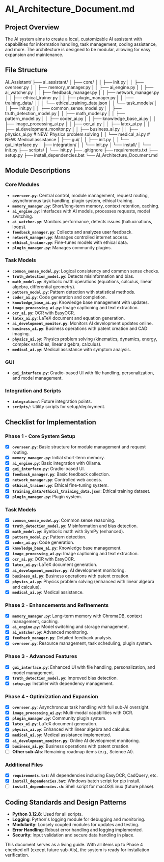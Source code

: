 # AI_Architecture_Document.md

## Project Overview
The AI system aims to create a local, customizable AI assistant with capabilities for information handling, task management, coding assistance, and more. The architecture is designed to be modular, allowing for easy expansion and maintenance.

## File Structure
AI_Assistant/
├── ai_assistant/
│   ├── core/
│   │   ├── init.py
│   │   ├── overseer.py
│   │   ├── memory_manager.py
│   │   ├── ai_engine.py
│   │   ├── ai_watcher.py
│   │   ├── feedback_manager.py
│   │   ├── network_manager.py
│   │   ├── ethical_trainer.py
│   │   ├── plugin_manager.py
│   │   ├── training_data/
│   │   │   └── ethical_training_data.json
│   │   └── task_models/
│   │       ├── init.py
│   │       ├── common_sense_model.py
│   │       ├── truth_detection_model.py
│   │       ├── math_model.py
│   │       ├── pattern_model.py
│   │       ├── coder_ai.py
│   │       ├── knowledge_base_ai.py
│   │       ├── image_processing_ai.py
│   │       ├── ocr_ai.py
│   │       ├── latex_ai.py
│   │       ├── ai_development_monitor.py
│   │       ├── business_ai.py
│   │       ├── physics_ai.py  # NEW: Physics problem solving
│   │       └── medical_ai.py  # NEW: Medical assistance
│   ├── gui/
│   │   ├── init.py
│   │   └── gui_interface.py
│   ├── integration/
│   │   └── init.py
│   └── install/
│       └── init.py
├── scripts/
│   └── init.py
├── .gitignore
├── requirements.txt
├── setup.py
├── install_dependencies.bat
└── AI_Architecture_Document.md


## Module Descriptions

### Core Modules
- **`overseer.py`**: Central control, module management, request routing, asynchronous task handling, plugin system, ethical training.
- **`memory_manager.py`**: Short/long-term memory, context retention, caching.
- **`ai_engine.py`**: Interfaces with AI models, processes requests, model switching.
- **`ai_watcher.py`**: Monitors performance, detects issues (hallucinations, loops).
- **`feedback_manager.py`**: Collects and analyzes user feedback.
- **`network_manager.py`**: Manages controlled internet access.
- **`ethical_trainer.py`**: Fine-tunes models with ethical data.
- **`plugin_manager.py`**: Manages community plugins.

### Task Models
- **`common_sense_model.py`**: Logical consistency and common sense checks.
- **`truth_detection_model.py`**: Detects misinformation and bias.
- **`math_model.py`**: Symbolic math operations (equations, calculus, linear algebra, differential geometry).
- **`pattern_model.py`**: Pattern detection with statistical methods.
- **`coder_ai.py`**: Code generation and completion.
- **`knowledge_base_ai.py`**: Knowledge base management with updates.
- **`image_processing_ai.py`**: Image captioning and text extraction.
- **`ocr_ai.py`**: OCR with EasyOCR.
- **`latex_ai.py`**: LaTeX document and equation generation.
- **`ai_development_monitor.py`**: Monitors AI development updates online.
- **`business_ai.py`**: Business operations with patent creation and CAD imaging.
- **`physics_ai.py`**: Physics problem solving (kinematics, dynamics, energy, complex variables, linear algebra, calculus).
- **`medical_ai.py`**: Medical assistance with symptom analysis.

### GUI
- **`gui_interface.py`**: Gradio-based UI with file handling, personalization, and model management.

### Integration and Scripts
- **`integration/`**: Future integration points.
- **`scripts/`**: Utility scripts for setup/deployment.

## Checklist for Implementation

### Phase 1 - Core System Setup
- [x] **`overseer.py`**: Basic structure for module management and request routing.
- [x] **`memory_manager.py`**: Initial short-term memory.
- [x] **`ai_engine.py`**: Basic integration with Ollama.
- [x] **`gui_interface.py`**: Gradio-based UI.
- [x] **`feedback_manager.py`**: Basic feedback collection.
- [x] **`network_manager.py`**: Controlled web access.
- [x] **`ethical_trainer.py`**: Ethical fine-tuning system.
- [x] **`training_data/ethical_training_data.json`**: Ethical training dataset.
- [x] **`plugin_manager.py`**: Plugin system.

### Task Models
- [x] **`common_sense_model.py`**: Common sense reasoning.
- [x] **`truth_detection_model.py`**: Misinformation and bias detection.
- [x] **`math_model.py`**: Symbolic math with SymPy (enhanced).
- [x] **`pattern_model.py`**: Pattern detection.
- [x] **`coder_ai.py`**: Code generation.
- [x] **`knowledge_base_ai.py`**: Knowledge base management.
- [x] **`image_processing_ai.py`**: Image captioning and text extraction.
- [x] **`ocr_ai.py`**: OCR with EasyOCR.
- [x] **`latex_ai.py`**: LaTeX document generation.
- [x] **`ai_development_monitor.py`**: AI development monitoring.
- [x] **`business_ai.py`**: Business operations with patent creation.
- [x] **`physics_ai.py`**: Physics problem solving (enhanced with linear algebra and calculus).
- [x] **`medical_ai.py`**: Medical assistance.

### Phase 2 - Enhancements and Refinements
- [x] **`memory_manager.py`**: Long-term memory with ChromaDB, context management, caching.
- [x] **`ai_engine.py`**: Model switching and storage management.
- [x] **`ai_watcher.py`**: Advanced monitoring.
- [x] **`feedback_manager.py`**: Detailed feedback analysis.
- [x] **`overseer.py`**: Resource management, task scheduling, plugin system.

### Phase 3 - Advanced Features
- [x] **`gui_interface.py`**: Enhanced UI with file handling, personalization, and model management.
- [x] **`truth_detection_model.py`**: Improved bias detection.
- [x] **`setup.py`**: Installer with dependency management.

### Phase 4 - Optimization and Expansion
- [x] **`overseer.py`**: Asynchronous task handling with full sub-AI oversight.
- [x] **`image_processing_ai.py`**: Multi-modal capabilities with OCR.
- [x] **`plugin_manager.py`**: Community plugin system.
- [x] **`latex_ai.py`**: LaTeX document generation.
- [x] **`physics_ai.py`**: Enhanced with linear algebra and calculus.
- [x] **`medical_ai.py`**: Medical assistance implemented.
- [x] **`ai_development_monitor.py`**: Online AI development monitoring.
- [x] **`business_ai.py`**: Business operations with patent creation.
- [ ] **Other sub-AIs**: Remaining roadmap items (e.g., Science AI).

### Additional Files
- [x] **`requirements.txt`**: All dependencies including EasyOCR, CadQuery, etc.
- [x] **`install_dependencies.bat`**: Windows batch script for pip install.
- [ ] **`install_dependencies.sh`**: Shell script for macOS/Linux (future phase).

## Coding Standards and Design Patterns
- **Python 3.12.8**: Used for all scripts.
- **Logging**: Python's logging module for debugging and monitoring.
- **Modularity**: Loosely coupled modules for updates and testing.
- **Error Handling**: Robust error handling and logging implemented.
- **Security**: Input validation and secure data handling in place.

This document serves as a living guide. With all items up to Phase 4 checked off (except future sub-AIs), the system is ready for installation verification.


